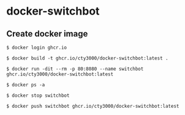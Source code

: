 # docker-switchbot

## Create docker image

    $ docker login ghcr.io

    $ docker build -t ghcr.io/cty3000/docker-switchbot:latest .

    $ docker run -dit --rm -p 80:8080 --name switchbot ghcr.io/cty3000/docker-switchbot:latest

    $ docker ps -a

    $ docker stop switchbot

    $ docker push switchbot ghcr.io/cty3000/docker-switchbot:latest
